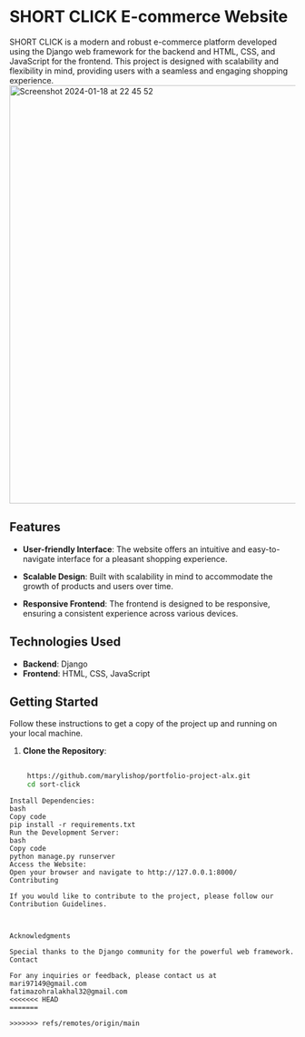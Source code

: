 # SHORT CLICK E-commerce Website

SHORT CLICK is a modern and robust e-commerce platform developed using the Django web framework for the backend and HTML, CSS, and JavaScript for the frontend. This project is designed with scalability and flexibility in mind, providing users with a seamless and engaging shopping experience.
<img width="737" alt="Screenshot 2024-01-18 at 22 45 52" src="https://github.com/marylishop/portfolio-project-alx/assets/127736868/483d2e7c-075e-4c2c-b23f-9fd026dcd5b1">

## Features

- **User-friendly Interface**: The website offers an intuitive and easy-to-navigate interface for a pleasant shopping experience.

- **Scalable Design**: Built with scalability in mind to accommodate the growth of products and users over time.

- **Responsive Frontend**: The frontend is designed to be responsive, ensuring a consistent experience across various devices.

## Technologies Used

- **Backend**: Django
- **Frontend**: HTML, CSS, JavaScript

## Getting Started

Follow these instructions to get a copy of the project up and running on your local machine.

1. **Clone the Repository**:
   ```bash
  
    https://github.com/marylishop/portfolio-project-alx.git
    cd sort-click
 ```
Install Dependencies:
bash
Copy code
pip install -r requirements.txt
Run the Development Server:
bash
Copy code
python manage.py runserver
Access the Website:
Open your browser and navigate to http://127.0.0.1:8000/
Contributing

If you would like to contribute to the project, please follow our Contribution Guidelines.



Acknowledgments

Special thanks to the Django community for the powerful web framework.
Contact

For any inquiries or feedback, please contact us at 
mari97149@gmail.com 
fatimazohralakhal32@gmail.com
<<<<<<< HEAD
=======

>>>>>>> refs/remotes/origin/main
